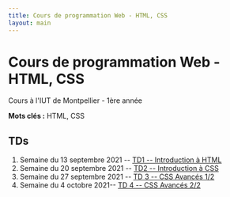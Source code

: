 ```yaml
---
title: Cours de programmation Web - HTML, CSS
layout: main
---
```


# Cours de programmation Web - HTML, CSS
Cours à l'IUT de Montpellier - 1ère année

**Mots clés :** HTML, CSS

## TDs

1. Semaine du 13 septembre 2021 -- [TD1 -- Introduction à HTML](tutorials/tutorial1.html)
1. Semaine du 20 septembre 2021 -- [TD2 -- Introduction à CSS ](tutorials/tutorial2.html)
1. Semaine du 27 septembre 2021 -- [TD 3 -- CSS Avancés 1/2](tutorials/tutorial3.html)
1. Semaine du 4 octobre 2021-- [TD 4 -- CSS Avancés 2/2](tutorials/tutorial4.html)
<!-- 1. Semaine du 11 octobre 2021-- [ Fin TD 4 -- CSS Avancés 2/2](tutorials/tutorial4.html) et début  [TD 5 -- Les Formulaires](tutorials/tutorial5.html) -->
<!-- 1. Semaine du 18 octobre 2021 : [TD 5 -- Les Formulaires](tutorials/tutorial5.html) -->
<!-- 1. Semaine du 25 octobre 2021 : Entamer [TD 6 -- Responsive Design](tutorials/tutorial6.html) -->
<!-- 1. Semaine du 8 novembre 2021 : Finir le [TD 6 -- Responsive Design](tutorials/tutorial6.html) -->


<!--## Compléments optionnels-->
 
<!--1. [Coder des colonnes responsive à la Bootstrap](assets/tut5-complement.html)-->

<!--## Instructions du projet
<!--[Consigne pour la SAÉ](SAE.html)-->

<!--[Instructions du projet](projet.html)-->

<!-- ## Joomla -->

<!-- Semaine du 18 janvier -- [TD sur l'installation et la prise en main de Joomla](assets/TDJoomla.pdf) -->

